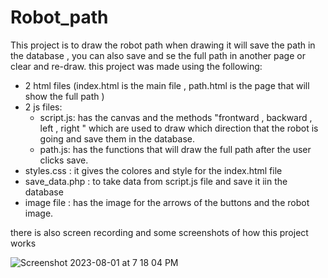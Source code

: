 # Robot_path
This project is to draw the robot path when drawing it will save the path in the database , you can also save and se the full path in another page or clear and re-draw.
this project was made using the following:
  - 2 html files (index.html is the main file , path.html is the page that will show the full path )
  - 2 js files:
     * script.js: has the canvas and the methods "frontward , backward , left , right " which are used to draw which direction that the robot is going and save them in the database.
     * path.js: has the functions that will draw the full path after the user clicks save.
  - styles.css : it gives the colores and style for the index.html file
  - save_data.php : to take data from script.js file and save it iin the database
  - image file : has the image for the arrows of the buttons and the robot image.
  
there is also screen recording and some screenshots of how this project works 

![Screenshot 2023-08-01 at 7 18 04 PM](https://github.com/RaneemAlowide/Robot_path/assets/99085418/78c4045b-b14e-4f43-b544-edee39d5ef99)
